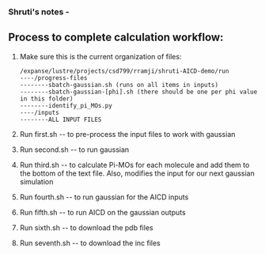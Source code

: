 ### Shruti's notes - 

## Process to complete calculation workflow: 


1. Make sure this is the current organization of files: 

    ```
    /expanse/lustre/projects/csd799/rramji/shruti-AICD-demo/run
    ----/progress-files
    --------sbatch-gaussian.sh (runs on all items in inputs)
    --------sbatch-gaussian-[phi].sh (there should be one per phi value in this folder)
    --------identify_pi_MOs.py
    ----/inputs
    --------ALL INPUT FILES

    ```

2. Run first.sh -- to pre-process the input files to work with gaussian 
3. Run second.sh -- to run gaussian
4. Run third.sh -- to calculate Pi-MOs for each molecule and add them to the bottom of the text file. Also, modifies the input for our next gaussian simulation
5. Run fourth.sh -- to run gaussian for the AICD inputs
6. Run fifth.sh -- to run AICD on the gaussian outputs
7. Run sixth.sh -- to download the pdb files
8. Run seventh.sh -- to download the inc files